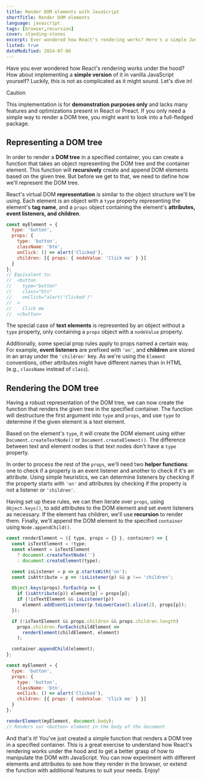 ```yaml
---
title: Render DOM elements with JavaScript
shortTitle: Render DOM elements
language: javascript
tags: [browser,recursion]
cover: standing-stones
excerpt: Ever wondered how React's rendering works? Here's a simple JavaScript function that renders a DOM tree in a specified container.
listed: true
dateModified: 2024-07-06
---
```


Have you ever wondered how React's rendering works under the hood? How about implementing a **simple version** of it in vanilla JavaScript yourself? Luckily, this is not as complicated as it might sound. Let's dive in!

> [!CAUTION]
>
> This implementation is for **demonstration purposes only** and lacks many features and optimizations present in React or Preact. If you only need a simple way to render a DOM tree, you might want to look into a full-fledged package.

## Representing a DOM tree

In order to render a **DOM tree** in a specified container, you can create a function that takes an object representing the DOM tree and the container element. This function will **recursively** create and append DOM elements based on the given tree. But before we get to that, we need to define how we'll represent the DOM tree.

React's virtual DOM **representation** is similar to the object structure we'll be using. Each element is an object with a `type` property representing the element's **tag name**, and a `props` object containing the element's **attributes, event listeners, and children**.

```js
const myElement = {
  type: 'button',
  props: {
    type: 'button',
    className: 'btn',
    onClick: () => alert('Clicked'),
    children: [{ props: { nodeValue: 'Click me' } }]
  }
};
// Equivalent to:
//  <button
//    type="button"
//    class="btn"
//    onClick="alert('Clicked')"
//  >
//    Click me
//  </button>
```

The special case of **text elements** is represented by an object without a `type` property, only containing a `props` object with a `nodeValue` property.

Additionally, some special prop rules apply to props named a certain way. For example, **event listeners** are prefixed with `'on'`, and **children** are stored in an array under the `'children'` key. As we're using the `Element` conventions, other attributes might have different names than in HTML (e.g., `className` instead of `class`).

## Rendering the DOM tree

Having a robust representation of the DOM tree, we can now create the function that renders the given tree in the specified container. The function will destructure the first argument into `type` and `props`, and use `type` to determine if the given element is a text element.

Based on the element's `type`, it will create the DOM element using either `Document.createTextNode()` or `Document.createElement()`. The difference between text and element nodes is that text nodes don't have a `type` property.

In order to process the rest of the `props`, we'll need two **helper functions**: one to check if a property is an event listener and another to check if it's an attribute. Using simple heuristics, we can determine listeners by checking if the property starts with `'on'` and attributes by checking if the property is not a listener or `'children'`.

Having set up these rules, we can then iterate over `props`, using `Object.keys()`, to add attributes to the DOM element and set event listeners as necessary. If the element has children, we'll use **recursion** to render them. Finally, we'll append the DOM element to the specified `container` using `Node.appendChild()`.


```js
const renderElement = ({ type, props = {} }, container) => {
  const isTextElement = !type;
  const element = isTextElement
    ? document.createTextNode('')
    : document.createElement(type);

  const isListener = p => p.startsWith('on');
  const isAttribute = p => !isListener(p) && p !== 'children';

  Object.keys(props).forEach(p => {
    if (isAttribute(p)) element[p] = props[p];
    if (!isTextElement && isListener(p))
      element.addEventListener(p.toLowerCase().slice(2), props[p]);
  });

  if (!isTextElement && props.children && props.children.length)
    props.children.forEach(childElement =>
      renderElement(childElement, element)
    );

  container.appendChild(element);
};

const myElement = {
  type: 'button',
  props: {
    type: 'button',
    className: 'btn',
    onClick: () => alert('Clicked'),
    children: [{ props: { nodeValue: 'Click me' } }]
  }
};

renderElement(myElement, document.body);
// Renders our <button> element in the body of the document
```

And that's it! You've just created a simple function that renders a DOM tree in a specified container. This is a great exercise to understand how React's rendering works under the hood and to get a better grasp of how to manipulate the DOM with JavaScript. You can now experiment with different elements and attributes to see how they render in the browser, or extend the function with additional features to suit your needs. Enjoy!
